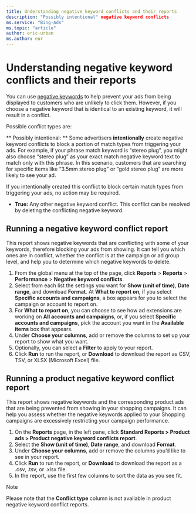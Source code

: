 ```yaml
---
title: Understanding negative keyword conflicts and their reports
description: "Possibly intentional" negative keyword conflicts
ms.service: "Bing-Ads"
ms.topic: "article"
author: eric-urban
ms.author: eur
---
```


# Understanding negative keyword conflicts and their reports

You can use [negative keywords](./hlp_BA_CONC_AboutNegativeKeywords.md) to help prevent your ads from being displayed to customers who are unlikely to click them. However, if you choose a negative keyword that is identical to an existing keyword, it will result in a conflict.

Possible conflict types are:

**        Possibly intentional:      **      Some advertisers **intentionally** create negative keyword conflicts to block a portion of match types from triggering your ads.  For example, if your phrase match keyword is “stereo plug”, you might also choose “stereo plug” as your exact match negative keyword text to match only with this phrase. In this scenario, customers that are searching for specific items like “3.5mm stereo plug” or “gold stereo plug” are more likely to see your ad.

If you intentionally created this conflict to block certain match types from triggering your ads, no action may be required.

- **True:**      Any other negative keyword conflict. This conflict can be resolved by deleting the conflicting negative keyword.

## Running a negative keyword conflict report

This report shows negative keywords that are conflicting with some of your keywords, therefore blocking your ads from showing. It can tell you which ones are in conflict, whether the conflict is at the campaign or ad group level, and help you to determine which negative keywords to delete.
1. From the global menu at the top of the page, click **Reports** > **Reports** > **Performance** > **Negative keyword conflicts**.
1. Select from each list the settings you want for **Show (unit of time)**, **Date range**, and download **Format**. At **What to report on**, if you select **Specific accounts and campaigns**, a box appears for you to select the campaign or account to report on.
1. For **What to report on**, you can choose to see how ad extensions are working on **All accounts and campaigns**, or, if you select **Specific accounts and campaigns**, pick the account you want in the **Available items** box that appears.
1. Under **Choose your columns**, add or remove the columns to set up your report to show what you want.
1. Optionally, you can select a **Filter** to apply to your report.
1. Click **Run** to run the report, or **Download** to download the report as CSV, TSV, or XLSX (Microsoft Excel) file.

## Running a product negative keyword conflict report

This report shows negative keywords and the corresponding product ads that are being prevented from showing in your shopping campaigns. It can help you assess whether the negative keywords applied to your Shopping campaigns are excessively restricting your campaign performance.
1. On the **Reports** page, in the left pane, click **Standard Reports > Product ads > Product negative keyword conflicts report**.
1. Select the **Show (unit of time)**, **Date range**, and download **Format**.
1. Under **Choose your columns**, add or remove the columns you’d like to see in your report.
1. Click **Run** to run the report, or **Download** to download the report as a .csv, .tsv, or .xlsx file.
1. In the report, use the first few columns to sort the data as you see fit.

> [!NOTE]
> Please note that the **Conflict type** column is not available in product negative keyword conflict reports.


